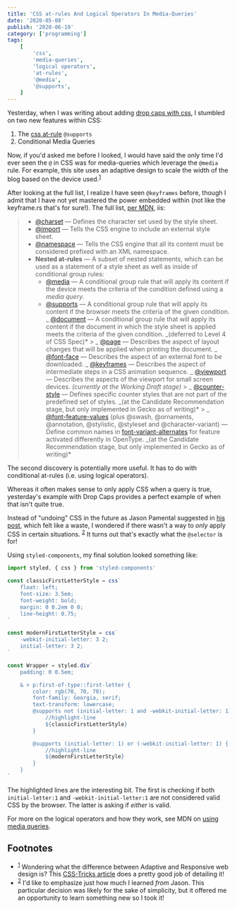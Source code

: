 ```yaml
---
title: 'CSS at-rules And Logical Operators In Media-Queries'
date: '2020-05-08'
publish: '2020-06-19'
category: ['programming']
tags:
    [
        'css',
        'media-queries',
        'logical operators',
        'at-rules',
        '@media',
        '@supports',
    ]
---
```


Yesterday, when I was writing about adding [drop caps with css](../../2020-06-18/css-first-letter-drop-cap), I stumbled on two new features within CSS:

1. The [css at-rule](https://developer.mozilla.org/en-US/docs/Web/CSS/At-rule) `@supports`
2. Conditional Media Queries

Now, if you'd asked me before I looked, I would have said the only time I'd ever seen the `@` in CSS was for media-queries which leverage the `@media` rule. For example, this site uses an adaptive design to scale the width of the blog based on the device used.<sup>[1](#footnotes)</sup><a id="fn1"></a>

After looking at the full list, I realize I have seen `@keyframes` before, though I admit that I have not yet mastered the power embedded within (not like the keyframe.rs that's for sure!). The full list, [per MDN](https://developer.mozilla.org/en-US/docs/Web/CSS/At-rule), iis:

> -   [@charset](https://developer.mozilla.org/en-US/docs/Web/CSS/@charset) — Defines the character set used by the style sheet.
> -   [@import](https://developer.mozilla.org/en-US/docs/Web/CSS/@import) — Tells the CSS engine to include an external style sheet.
> -   [@namespace](https://developer.mozilla.org/en-US/docs/Web/CSS/@namespace) — Tells the CSS engine that all its content must be considered prefixed with an XML namespace.
> -   **Nested at-rules** — A subset of nested statements, which can be used as a statement of a style sheet as well as inside of conditional group rules:
>     -   [@media](https://developer.mozilla.org/en-US/docs/Web/CSS/@media) — A conditional group rule that will apply its content if the device meets the criteria of the condition defined using a _media query_.
>     -   [@supports](https://developer.mozilla.org/en-US/docs/Web/CSS/@supports) — A conditional group rule that will apply its content if the browser meets the criteria of the given condition.
>         _ [@document](https://developer.mozilla.org/en-US/docs/Web/CSS/@document) — A conditional group rule that will apply its content if the document in which the style sheet is applied meets the criteria of the given condition. _(deferred to Level 4 of CSS Spec)\* > _ [@page](https://developer.mozilla.org/en-US/docs/Web/CSS/@page) — Describes the aspect of layout changes that will be applied when printing the document.
>         _ [@font-face](https://developer.mozilla.org/en-US/docs/Web/CSS/@font-face) — Describes the aspect of an external font to be downloaded.
>         _ [@keyframes](https://developer.mozilla.org/en-US/docs/Web/CSS/@keyframes) — Describes the aspect of intermediate steps in a CSS animation sequence.
>         _ [@viewport](https://developer.mozilla.org/en-US/docs/Web/CSS/@viewport) — Describes the aspects of the viewport for small screen devices. _(currently at the Working Draft stage)_ > _ [@counter-style](https://developer.mozilla.org/en-US/docs/Web/CSS/@counter-style) — Defines specific counter styles that are not part of the predefined set of styles. _(at the Candidate Recommendation stage, but only implemented in Gecko as of writing)\* > _ [@font-feature-values](https://developer.mozilla.org/en-US/docs/Web/CSS/@font-feature-values) (plus @swash, @ornaments, @annotation, @stylistic, @styleset and @character-variant)
>         — Define common names in [font-variant-alternates](https://developer.mozilla.org/en-US/docs/Web/CSS/font-variant-alternates) for feature activated differently in OpenType. _(at the Candidate Recommendation stage, but only implemented in Gecko as of writing)\*

The second discovery is potentially more useful. It has to do with conditional at-rules (i.e. using logical operators).

Whereas it often makes sense to only apply CSS when a query is true, yesterday's example with Drop Caps provides a perfect example of when that isn't quite true.

Instead of "undoing" CSS in the future as Jason Pamental suggested in [his post](https://rwt.io/typography-tips/drop-caps-styling-initial-letter), which felt like a waste, I wondered if there wasn't a way to _only_ apply CSS in certain situations. <sup>[2](#fn2)</sup> It turns out that's exactly what the `@selector` is for!

Using `styled-components`, my final solution looked something like:

```javascript:title=drop-caps.js
import styled, { css } from 'styled-components'

const classicFirstLetterStyle = css`
    float: left;
    font-size: 3.5em;
    font-weight: bold;
    margin: 0 0.2em 0 0;
    line-height: 0.75;
`

const modernFirstLetterStyle = css`
    -webkit-initial-letter: 3 2;
    initial-letter: 3 2;
`

const Wrapper = styled.div`
    padding: 0 0.5em;

    & > p:first-of-type::first-letter {
        color: rgb(70, 70, 70);
        font-family: Georgia, serif;
        text-transform: lowercase;
        @supports not (initial-letter: 1 and -webkit-initial-letter: 1) {
            //highlight-line
            ${classicFirstLetterStyle}
        }

        @supports (initial-letter: 1) or (-webkit-initial-letter: 1) {
            //highlight-line
            ${modernFirstLetterStyle}
        }
    }
`
```

The highlighted lines are the interesting bit. The first is checking if both `initial-letter:1` and `-webkit-initial-letter:1` are not considered valid CSS by the browser. The latter is asking if _either_ is valid.

For more on the logical operators and how they work, see MDN on [using media queries](https://developer.mozilla.org/en-US/docs/Web/CSS/Media_Queries/Using_media_queries).

## Footnotes

-   <sup>[1](#fn1)</sup> Wondering what the difference between Adaptive and Responsive web design is? This [CSS-Tricks article](https://css-tricks.com/the-difference-between-responsive-and-adaptive-design/) does a pretty good job of detailing it!
-   <sup>[2](#fn2)</sup> I'd like to emphasize just how much I learned _from_ Jason. This particular decision was likely for the sake of simplicity, but it offered me an opportunity to learn something new so I took it!
